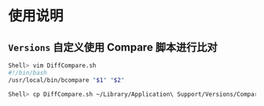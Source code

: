 # 使用说明

## `Versions` 自定义使用 Compare 脚本进行比对

```bash
Shell> vim DiffCompare.sh
#!/bin/bash
/usr/local/bin/bcompare "$1" "$2"

Shell> cp DiffCompare.sh ~/Library/Application\ Support/Versions/Compare\ Scripts
```
